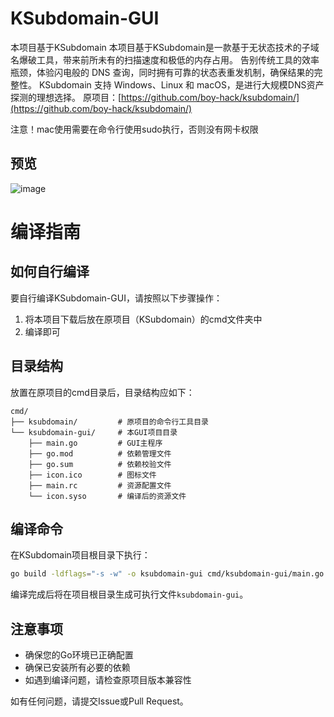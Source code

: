 # KSubdomain-GUI 
本项目基于KSubdomain 本项目基于KSubdomain是一款基于无状态技术的子域名爆破工具，带来前所未有的扫描速度和极低的内存占用。 告别传统工具的效率瓶颈，体验闪电般的 DNS 查询，同时拥有可靠的状态表重发机制，确保结果的完整性。 KSubdomain 支持 Windows、Linux 和 macOS，是进行大规模DNS资产探测的理想选择。
原项目：[https://github.com/boy-hack/ksubdomain/](https://github.com/boy-hack/ksubdomain/)

注意！mac使用需要在命令行使用sudo执行，否则没有网卡权限
## 预览
![image](https://github.com/user-attachments/assets/c5ca0088-851d-4b9d-aebe-9332c37e75b0)

#  编译指南

## 如何自行编译

要自行编译KSubdomain-GUI，请按照以下步骤操作：

1. 将本项目下载后放在原项目（KSubdomain）的cmd文件夹中
2. 编译即可

## 目录结构

放置在原项目的cmd目录后，目录结构应如下：

```
cmd/
├── ksubdomain/         # 原项目的命令行工具目录
└── ksubdomain-gui/     # 本GUI项目目录
    ├── main.go         # GUI主程序
    ├── go.mod          # 依赖管理文件
    ├── go.sum          # 依赖校验文件
    ├── icon.ico        # 图标文件
    ├── main.rc         # 资源配置文件
    └── icon.syso       # 编译后的资源文件
```

## 编译命令

在KSubdomain项目根目录下执行：

```bash
go build -ldflags="-s -w" -o ksubdomain-gui cmd/ksubdomain-gui/main.go
```

编译完成后将在项目根目录生成可执行文件`ksubdomain-gui`。

## 注意事项

- 确保您的Go环境已正确配置
- 确保已安装所有必要的依赖
- 如遇到编译问题，请检查原项目版本兼容性

如有任何问题，请提交Issue或Pull Request。 
